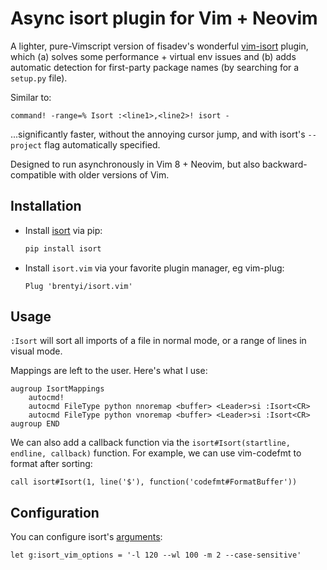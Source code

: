 # Async isort plugin for Vim + Neovim

A lighter, pure-Vimscript version of fisadev's wonderful
[vim-isort](https://github.com/fisadev/vim-isort) plugin, which (a) solves some
performance + virtual env issues and (b) adds automatic detection for
first-party package names (by searching for a `setup.py` file).

Similar to:

```
command! -range=% Isort :<line1>,<line2>! isort -
```

...significantly faster, without the annoying cursor jump, and with isort's
`--project` flag automatically specified.

Designed to run asynchronously in Vim 8 + Neovim, but also backward-compatible
with older versions of Vim.

## Installation

- Install [isort](https://github.com/timothycrosley/isort) via pip:

  ```bash
  pip install isort
  ```

- Install `isort.vim` via your favorite plugin manager, eg vim-plug:
  ```vimscript
  Plug 'brentyi/isort.vim'
  ```

## Usage

`:Isort` will sort all imports of a file in normal mode, or a range of lines in
visual mode.

Mappings are left to the user. Here's what I use:

```
augroup IsortMappings
    autocmd!
    autocmd FileType python nnoremap <buffer> <Leader>si :Isort<CR>
    autocmd FileType python vnoremap <buffer> <Leader>si :Isort<CR>
augroup END
```

We can also add a callback function via the
`isort#Isort(startline, endline, callback)` function. For example, we can use
vim-codefmt to format after sorting:

```
call isort#Isort(1, line('$'), function('codefmt#FormatBuffer'))
```

## Configuration

You can configure isort's
[arguments](https://pycqa.github.io/isort/docs/configuration/options/):

```vimscript
let g:isort_vim_options = '-l 120 --wl 100 -m 2 --case-sensitive'
```
